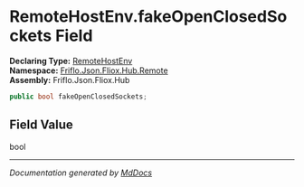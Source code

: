 ﻿<!--  
  <auto-generated>   
    The contents of this file were generated by a tool.  
    Changes to this file may be list if the file is regenerated  
  </auto-generated>   
-->

# RemoteHostEnv.fakeOpenClosedSockets Field

**Declaring Type:** [RemoteHostEnv](../index.md)  
**Namespace:** [Friflo.Json.Fliox.Hub.Remote](../../index.md)  
**Assembly:** Friflo.Json.Fliox.Hub

```csharp
public bool fakeOpenClosedSockets;
```

## Field Value

bool

___

*Documentation generated by [MdDocs](https://github.com/ap0llo/mddocs)*
